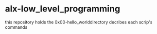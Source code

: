 # alx-low_level_programming
this repository holds the 0x00-hello_worlddirectory decribes each scrip's commands 

